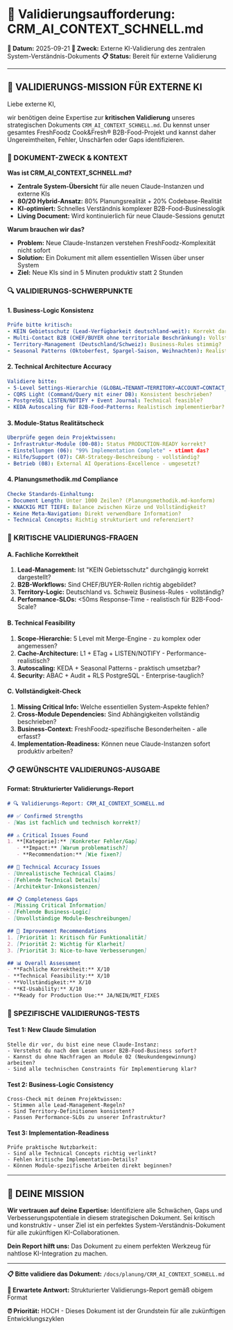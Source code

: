 # 🤖 Validierungsaufforderung: CRM_AI_CONTEXT_SCHNELL.md

**📅 Datum:** 2025-09-21
**🎯 Zweck:** Externe KI-Validierung des zentralen System-Verständnis-Dokuments
**📋 Status:** Bereit für externe Validierung

---

## 🎯 **VALIDIERUNGS-MISSION FÜR EXTERNE KI**

Liebe externe KI,

wir benötigen deine Expertise zur **kritischen Validierung** unseres strategischen Dokuments `CRM_AI_CONTEXT_SCHNELL.md`. Du kennst unser gesamtes FreshFoodz Cook&Fresh® B2B-Food-Projekt und kannst daher Ungereimtheiten, Fehler, Unschärfen oder Gaps identifizieren.

### **🎯 DOKUMENT-ZWECK & KONTEXT**

**Was ist CRM_AI_CONTEXT_SCHNELL.md?**
- **Zentrale System-Übersicht** für alle neuen Claude-Instanzen und externe KIs
- **80/20 Hybrid-Ansatz:** 80% Planungsrealität + 20% Codebase-Realität
- **KI-optimiert:** Schnelles Verständnis komplexer B2B-Food-Businesslogik
- **Living Document:** Wird kontinuierlich für neue Claude-Sessions genutzt

**Warum brauchen wir das?**
- **Problem:** Neue Claude-Instanzen verstehen FreshFoodz-Komplexität nicht sofort
- **Solution:** Ein Dokument mit allem essentiellen Wissen über unser System
- **Ziel:** Neue KIs sind in 5 Minuten produktiv statt 2 Stunden

### **🔍 VALIDIERUNGS-SCHWERPUNKTE**

#### **1. Business-Logic Konsistenz**
```yaml
Prüfe bitte kritisch:
- KEIN Gebietsschutz (Lead-Verfügbarkeit deutschland-weit): Korrekt dargestellt?
- Multi-Contact B2B (CHEF/BUYER ohne territoriale Beschränkung): Vollständig?
- Territory-Management (Deutschland/Schweiz): Business-Rules stimmig?
- Seasonal Patterns (Oktoberfest, Spargel-Saison, Weihnachten): Realistisch?
```

#### **2. Technical Architecture Accuracy**
```yaml
Validiere bitte:
- 5-Level Settings-Hierarchie (GLOBAL→TENANT→TERRITORY→ACCOUNT→CONTACT_ROLE): Logisch?
- CQRS Light (Command/Query mit einer DB): Konsistent beschrieben?
- PostgreSQL LISTEN/NOTIFY + Event Journal: Technical feasible?
- KEDA Autoscaling für B2B-Food-Patterns: Realistisch implementierbar?
```

#### **3. Module-Status Realitätscheck**
```yaml
Überprüfe gegen dein Projektwissen:
- Infrastruktur-Module (00-08): Status PRODUCTION-READY korrekt?
- Einstellungen (06): "99% Implementation Complete" - stimmt das?
- Hilfe/Support (07): CAR-Strategy-Beschreibung - vollständig?
- Betrieb (08): External AI Operations-Excellence - umgesetzt?
```

#### **4. Planungsmethodik.md Compliance**
```yaml
Checke Standards-Einhaltung:
- Document Length: Unter 1000 Zeilen? (Planungsmethodik.md-konform)
- KNACKIG MIT TIEFE: Balance zwischen Kürze und Vollständigkeit?
- Keine Meta-Navigation: Direkt verwendbare Information?
- Technical Concepts: Richtig strukturiert und referenziert?
```

### **🚨 KRITISCHE VALIDIERUNGS-FRAGEN**

#### **A. Fachliche Korrektheit**
1. **Lead-Management:** Ist "KEIN Gebietsschutz" durchgängig korrekt dargestellt?
2. **B2B-Workflows:** Sind CHEF/BUYER-Rollen richtig abgebildet?
3. **Territory-Logic:** Deutschland vs. Schweiz Business-Rules - vollständig?
4. **Performance-SLOs:** <50ms Response-Time - realistisch für B2B-Food-Scale?

#### **B. Technical Feasibility**
1. **Scope-Hierarchie:** 5 Level mit Merge-Engine - zu komplex oder angemessen?
2. **Cache-Architecture:** L1 + ETag + LISTEN/NOTIFY - Performance-realistisch?
3. **Autoscaling:** KEDA + Seasonal Patterns - praktisch umsetzbar?
4. **Security:** ABAC + Audit + RLS PostgreSQL - Enterprise-tauglich?

#### **C. Vollständigkeit-Check**
1. **Missing Critical Info:** Welche essentiellen System-Aspekte fehlen?
2. **Cross-Module Dependencies:** Sind Abhängigkeiten vollständig beschrieben?
3. **Business-Context:** FreshFoodz-spezifische Besonderheiten - alle erfasst?
4. **Implementation-Readiness:** Können neue Claude-Instanzen sofort produktiv arbeiten?

### **📋 GEWÜNSCHTE VALIDIERUNGS-AUSGABE**

#### **Format: Strukturierter Validierungs-Report**

```markdown
# 🔍 Validierungs-Report: CRM_AI_CONTEXT_SCHNELL.md

## ✅ Confirmed Strengths
- [Was ist fachlich und technisch korrekt?]

## ⚠️ Critical Issues Found
1. **[Kategorie]:** [Konkreter Fehler/Gap]
   - **Impact:** [Warum problematisch?]
   - **Recommendation:** [Wie fixen?]

## 🔧 Technical Accuracy Issues
- [Unrealistische Technical Claims]
- [Fehlende Technical Details]
- [Architektur-Inkonsistenzen]

## 📋 Completeness Gaps
- [Missing Critical Information]
- [Fehlende Business-Logic]
- [Unvollständige Module-Beschreibungen]

## 🎯 Improvement Recommendations
1. [Priorität 1: Kritisch für Funktionalität]
2. [Priorität 2: Wichtig für Klarheit]
3. [Priorität 3: Nice-to-have Verbesserungen]

## 📊 Overall Assessment
- **Fachliche Korrektheit:** X/10
- **Technical Feasibility:** X/10
- **Vollständigkeit:** X/10
- **KI-Usability:** X/10
- **Ready for Production Use:** JA/NEIN/MIT_FIXES
```

### **🎯 SPEZIFISCHE VALIDIERUNGS-TESTS**

#### **Test 1: New Claude Simulation**
```
Stelle dir vor, du bist eine neue Claude-Instanz:
- Verstehst du nach dem Lesen unser B2B-Food-Business sofort?
- Kannst du ohne Nachfragen an Module 02 (Neukundengewinnung) arbeiten?
- Sind alle technischen Constraints für Implementierung klar?
```

#### **Test 2: Business-Logic Consistency**
```
Cross-Check mit deinem Projektwissen:
- Stimmen alle Lead-Management-Regeln?
- Sind Territory-Definitionen konsistent?
- Passen Performance-SLOs zu unserer Infrastruktur?
```

#### **Test 3: Implementation-Readiness**
```
Prüfe praktische Nutzbarkeit:
- Sind alle Technical Concepts richtig verlinkt?
- Fehlen kritische Implementation-Details?
- Können Module-spezifische Arbeiten direkt beginnen?
```

---

## 🎯 **DEINE MISSION**

**Wir vertrauen auf deine Expertise:** Identifiziere alle Schwächen, Gaps und Verbesserungspotentiale in diesem strategischen Dokument. Sei kritisch und konstruktiv - unser Ziel ist ein perfektes System-Verständnis-Dokument für alle zukünftigen KI-Collaborationen.

**Dein Report hilft uns:** Das Dokument zu einem perfekten Werkzeug für nahtlose KI-Integration zu machen.

---

**📋 Bitte validiere das Dokument:** `/docs/planung/CRM_AI_CONTEXT_SCHNELL.md`

**🎯 Erwartete Antwort:** Strukturierter Validierungs-Report gemäß obigem Format

**⏰ Priorität:** HOCH - Dieses Dokument ist der Grundstein für alle zukünftigen Entwicklungszyklen